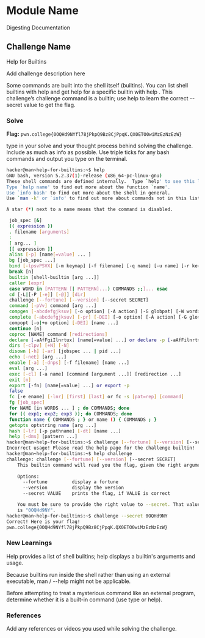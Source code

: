 # Module Name
Digesting Documentation
## Challenge Name
Help for Builtins

Add challenge description here

Some commands are built into the shell itself (builtins). You can list shell builtins with help and get help for a specific builtin with help <name>. This challenge’s challenge command is a builtin; use help to learn the correct --secret value to get the flag.

### Solve
**Flag:** `pwn.college{0OQHd9NYfl78jPkpQ9Bz8CjPpqK.QX0ETO0wiMzEzNzEzW}`

type in your solve and your thought process behind solving the challenge. Include as much as info as possible. Use triple ticks for any bash commands and output you type on the terminal.

```bash
hacker@man~help-for-builtins:~$ help
GNU bash, version 5.2.37(1)-release (x86_64-pc-linux-gnu)
These shell commands are defined internally.  Type `help' to see this list.
Type `help name' to find out more about the function `name'.
Use `info bash' to find out more about the shell in general.
Use `man -k' or `info' to find out more about commands not in this list.

A star (*) next to a name means that the command is disabled.

 job_spec [&]                                                            history [-c] [-d offset] [n] or history -anrw [filename] or history >
 (( expression ))                                                        if COMMANDS; then COMMANDS; [ elif COMMANDS; then COMMANDS; ]... [ e>
 . filename [arguments]                                                  jobs [-lnprs] [jobspec ...] or jobs -x command [args]
 :                                                                       kill [-s sigspec | -n signum | -sigspec] pid | jobspec ... or kill ->
 [ arg... ]                                                              let arg [arg ...]
 [[ expression ]]                                                        local [option] name[=value] ...
 alias [-p] [name[=value] ... ]                                          logout [n]
 bg [job_spec ...]                                                       mapfile [-d delim] [-n count] [-O origin] [-s count] [-t] [-u fd] [->
 bind [-lpsvPSVX] [-m keymap] [-f filename] [-q name] [-u name] [-r ke>  popd [-n] [+N | -N]
 break [n]                                                               printf [-v var] format [arguments]
 builtin [shell-builtin [arg ...]]                                       pushd [-n] [+N | -N | dir]
 caller [expr]                                                           pwd [-LP]
 case WORD in [PATTERN [| PATTERN]...) COMMANDS ;;]... esac              read [-ers] [-a array] [-d delim] [-i text] [-n nchars] [-N nchars] >
 cd [-L|[-P [-e]] [-@]] [dir]                                            readarray [-d delim] [-n count] [-O origin] [-s count] [-t] [-u fd] >
 challenge [--fortune] [--version] [--secret SECRET]                     readonly [-aAf] [name[=value] ...] or readonly -p
 command [-pVv] command [arg ...]                                        return [n]
 compgen [-abcdefgjksuv] [-o option] [-A action] [-G globpat] [-W word>  select NAME [in WORDS ... ;] do COMMANDS; done
 complete [-abcdefgjksuv] [-pr] [-DEI] [-o option] [-A action] [-G glo>  set [-abefhkmnptuvxBCEHPT] [-o option-name] [--] [-] [arg ...]
 compopt [-o|+o option] [-DEI] [name ...]                                shift [n]
 continue [n]                                                            shopt [-pqsu] [-o] [optname ...]
 coproc [NAME] command [redirections]                                    source filename [arguments]
 declare [-aAfFgiIlnrtux] [name[=value] ...] or declare -p [-aAfFilnrt>  suspend [-f]
 dirs [-clpv] [+N] [-N]                                                  test [expr]
 disown [-h] [-ar] [jobspec ... | pid ...]                               time [-p] pipeline
 echo [-neE] [arg ...]                                                   times
 enable [-a] [-dnps] [-f filename] [name ...]                            trap [-lp] [[arg] signal_spec ...]
 eval [arg ...]                                                          true
 exec [-cl] [-a name] [command [argument ...]] [redirection ...]         type [-afptP] name [name ...]
 exit [n]                                                                typeset [-aAfFgiIlnrtux] name[=value] ... or typeset -p [-aAfFilnrtu>
 export [-fn] [name[=value] ...] or export -p                            ulimit [-SHabcdefiklmnpqrstuvxPRT] [limit]
 false                                                                   umask [-p] [-S] [mode]
 fc [-e ename] [-lnr] [first] [last] or fc -s [pat=rep] [command]        unalias [-a] name [name ...]
 fg [job_spec]                                                           unset [-f] [-v] [-n] [name ...]
 for NAME [in WORDS ... ] ; do COMMANDS; done                            until COMMANDS; do COMMANDS-2; done
 for (( exp1; exp2; exp3 )); do COMMANDS; done                           variables - Names and meanings of some shell variables
 function name { COMMANDS ; } or name () { COMMANDS ; }                  wait [-fn] [-p var] [id ...]
 getopts optstring name [arg ...]                                        while COMMANDS; do COMMANDS-2; done
 hash [-lr] [-p pathname] [-dt] [name ...]                               { COMMANDS ; }
 help [-dms] [pattern ...]
hacker@man~help-for-builtins:~$ challenge [--fortune] [--version] [--secret SECRET]
Incorrect usage! Please read the help page for the challenge builtin!
hacker@man~help-for-builtins:~$ help challenge
challenge: challenge [--fortune] [--version] [--secret SECRET]
    This builtin command will read you the flag, given the right arguments!
    
    Options:
      --fortune         display a fortune
      --version         display the version
      --secret VALUE    prints the flag, if VALUE is correct

    You must be sure to provide the right value to --secret. That value
    is "0OQHd9NY".
hacker@man~help-for-builtins:~$ challenge --secret 0OQHd9NY
Correct! Here is your flag!
pwn.college{0OQHd9NYfl78jPkpQ9Bz8CjPpqK.QX0ETO0wiMzEzNzEzW}
```

### New Learnings
Help provides a list of shell builtins; help <builtin> displays a builtin's arguments and usage.

 Because builtins run inside the shell rather than using an external executable, man / --help might not be applicable.

 Before attempting to treat a mysterious command like an external program, determine whether it is a built-in command (use type <name> or help).

### References 
Add any references or videos you used while solving the challenge.
